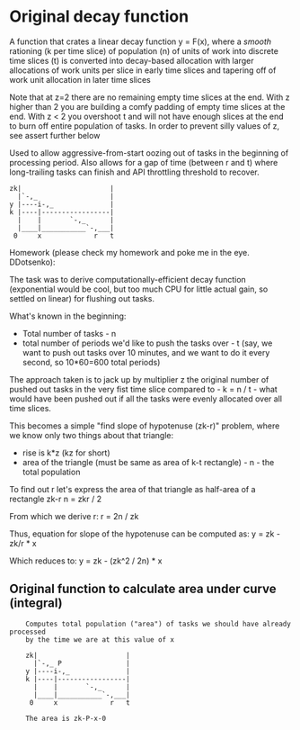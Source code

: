 # Original decay function

A function that crates a linear decay function y = F(x), where a *smooth* rationing
(k per time slice) of population (n) of units of work into discrete time slices (t)
is converted into decay-based allocation with larger allocations of work units per slice
in early time slices and tapering off of work unit allocation in later time slices

Note that at z=2 there are no remaining empty time slices at the end. With z higher than 2
you are building a comfy padding of empty time slices at the end. With z < 2 you overshoot
t and will not have enough slices at the end to burn off entire population of tasks.
In order to prevent silly values of z, see assert further below

Used to allow aggressive-from-start oozing out of tasks in the beginning of
processing period. Also allows for a gap of time (between r and t) where
long-trailing tasks can finish and API throttling threshold to recover.

```
zk|                      |
  |`-,_                  |
y |----i-,_              |
k |----|-----------------|
  |    |       `-,_      |
  |____|___________`-,___|
 0     x             r   t
```

Homework (please check my homework and poke me in the eye. DDotsenko):

The task was to derive computationally-efficient decay function (exponential would be cool,
but too much CPU for little actual gain, so settled on linear) for flushing out tasks.

What's known in the beginning:
- Total number of tasks - n
- total number of periods we'd like to push the tasks over - t
  (say, we want to push out tasks over 10 minutes, and we want to do it
   every second, so 10*60=600 total periods)

The approach taken is to jack up by multiplier z the original number of pushed out tasks
in the very fist time slice compared to - k = n / t - what would have been pushed out if all the tasks
were evenly allocated over all time slices.

This becomes a simple "find slope of hypotenuse (zk-r)" problem, where we know only two things about
that triangle:
- rise is k*z (kz for short)
- area of the triangle (must be same as area of k-t rectangle) - n - the total population

To find out r let's express the area of that triangle as half-area of a rectangle zk-r
    n = zkr / 2

From which we derive r:
    r = 2n / zk

Thus, equation for slope of the hypotenuse can be computed as:
    y = zk - zk/r * x

Which reduces to:
    y = zk - (zk^2 / 2n) * x


## Original function to calculate area under curve (integral)

```
    Computes total population ("area") of tasks we should have already processed
    by the time we are at this value of x

    zk|                      |
      |`-,_ P                |
    y |----i-,_              |
    k |----|-----------------|
      |    |       `-,_      |
      |____|___________`-,___|
     0     x             r   t

    The area is zk-P-x-0
```
